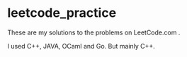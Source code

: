 # leetcode_practice
These are my solutions to the problems on LeetCode.com .

I used C++, JAVA, OCaml and Go. But mainly C++.

